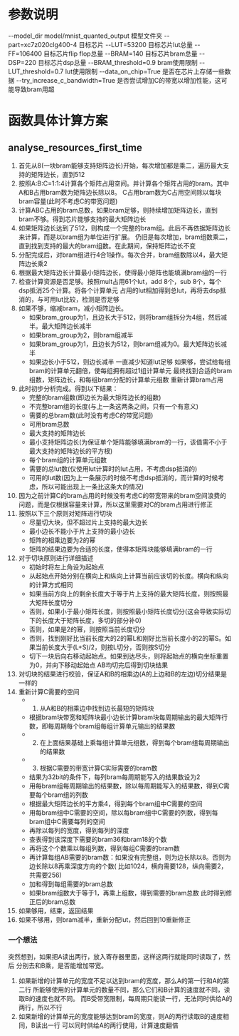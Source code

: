 # 参数说明
--model_dir model/mnist_quanted_output      模型文件夹
--part=xc7z020clg400-4                      目标芯片
--LUT=53200                                 目标芯片lut总量
--FF=106400                                 目标芯片flip flop总量
--BRAM=140                                  目标芯片bram总量
--DSP=220                                   目标芯片dsp总量
--BRAM_threshold=0.9                        bram使用限制
--LUT_threshold=0.7                         lut使用限制
--data_on_chip=True                         是否在芯片上存储一些数据
--try_increase_c_bandwidth=True             是否尝试增加C的带宽以增加性能，这可能导致bram用超




# 函数具体计算方案
## analyse_resources_first_time
1. 首先从8(一块bram能够支持矩阵边长)开始，每次增加都是乘二，遍历最大支持的矩阵边长，直到512
2. 按照A:B:C=1:1:4计算各个矩阵占用空间。并计算各个矩阵占用的bram。其中A和B占用bram数为矩阵边长除以8。
    C占用bram数为C占用空间除以每块bram容量(此时不考虑C的带宽问题)
3. 计算ABC占用的bram总数，如果bram足够，则持续增加矩阵边长，直到bram不够。得到芯片能够支持的最大矩阵边长
4. 如果矩阵边长达到了512，则构成一个完整的bram组。此后不再依据矩阵边长来计算，而是以bram组为单位进行扩展。
    仍旧是每次增加，bram组数乘二，直到找到支持的最大的bram组数。在此期间，保持矩阵边长不变
5. 分配完成后，对bram组进行4合1操作。每次合并，bram组数除以4，最大矩阵边长乘2
6. 根据最大矩阵边长计算最小矩阵边长，使得最小矩阵也能填满bram组的一行
7. 检查计算资源是否足够。按照mult占用61个lut，add 8个，sub 8个，每个dsp抵消25个计算。将各个计算单元
    占用的lut相加得到总lut，再将去dsp抵消的，与可用lut比较，检测是否足够
8. 如果不够，缩减bram，减小矩阵边长。
    - 如果bram_group为1，且边长大于512，则将bram组拆分为4组，然后减半。最大矩阵边长减半
    - 如果bram_group为2，则bram组减半
    - 如果bram_group为1，且边长为512，则bram组减为0。最大矩阵边长减半
    - 如果边长小于512，则边长减半
    一直减少知道lut足够
   如果够，尝试给每组bram的计算单元翻倍，使每组拥有超过1组计算单元
   最终找到合适的bram组数，矩阵边长，和每组bram分配的计算单元组数
   重新计算bram占用
9. 此时初步分析完成。得到以下结果：
    - 完整的bram组数(即边长为最大矩阵边长的组数)
    - 不完整bram组的长度(与上一条这两条之间，只有一个有意义)
    - 需要的总bram数(此时没有考虑C的带宽问题)
    - 可用bram总数
    - 最大支持的矩阵边长
    - 最小支持矩阵边长(为保证单个矩阵能够填满bram的一行，该值需不小于最大支持的矩阵边长的平方根)
    - 每个bram组的计算单元组数
    - 需要的总lut数(仅使用lut计算时的lut占用，不考虑dsp抵消的)
    - 可用的lut数(因为上一条展示的时候不考虑dsp抵消的，而计算的时候考虑，所以可能出现上一条比这条大的情况)
10. 因为之前计算C的bram占用的时候没有考虑C的带宽带来的bram空间浪费的问题，而是仅根据容量来计算，所以这里需要对C的bram占用进行修正
11. 按照以下三个原则对矩阵进行切块
    - 尽量切大块，但不超过片上支持的最大边长
    - 最小边长不能小于片上支持的最小边长
    - 矩阵的相乘边要为2的幂
    - 矩阵的结果边要为合适的长度，使得本矩阵块能够填满bram的一行
12. 对于切块原则进行详细描述
    - 初始时将左上角设为起始点
    - 从起始点开始分别在横向上和纵向上计算当前应该切的长度。横向和纵向的计算方式相同
    - 如果当前方向上的剩余长度大于等于片上支持的最大矩阵长度，则按照最大矩阵长度切分
    - 否则，如果小于最小矩阵长度，则按照最小矩阵长度切分(这会导致实际切下的长度大于矩阵长度，多切的部分补0)
    - 否则，如果是2的幂，则按照当前长度切分
    - 否则，找到刚好比当前长度大的2的幂L和刚好比当前长度小的2的幂S。如果当前长度大于(L+S)/2，则按L切分，否则按S切分
    - 切下一块后向右移动起始点。如果到达尽头，则将起始点的横向坐标重置为0，并向下移动起始点
    AB均切完后得到切块结果
13. 对切块的结果进行校验，保证A和B的相乘边(A的上边和B的左边)切分结果是一样的
14. 重新计算C需要的空间
    - 1. 从A和B的相乘边中找到边长最短的矩阵块
    - 根据bram块带宽和矩阵块最小边长计算bram块每周期输出的最大矩阵行数，即每周期每个bram组每组计算单元输出的结果数
    - 2. 在上面结果基础上乘每组计算单元组数，得到每个bram组每周期输出的结果数
    - 3. 根据C需要的带宽计算C实际需要的bram数
    - 结果为32bit的条件下，每列bram每周期能写入的结果数设为2
    - 用每bram组每周期输出的结果数，除以每周期能写入的结果数，得到C需要每个bram组的列数
    - 根据最大矩阵边长的平方乘4，得到每个bram组中C需要的空间
    - 用每bram组中C需要的空间，除以每bram组中C需要的列数，得到每bram组中C需要每列的空间
    - 再除以每列的宽度，得到每列的深度
    - 查表得到该深度下需要的bram36和bram18的个数
    - 再将这个个数乘以每组列数，得到每组C需要的bram数
    - 再计算每组AB需要的bram数：如果没有完整组，则为边长除以8。否则为边长除以8再乘深度方向的个数(
        比如1024，横向需要128，纵向需要2，共需要256)
    - 加和得到每组需要的bram总数
    - 如果bram组数大于等于1，再乘上组数，得到需要的bram总数
    此时得到修正后的bram总数
15. 如果够用，结束，返回结果
16. 如果不够用，则bram减半，重新分配lut，然后回到10重新修正











<!-- # rtl_gen
## 流程
1. 读取参数
2. 读取计算图和权重
3. 根据计算图推算im2col后矩阵尺寸
4. 根据矩阵尺寸及片上资源分析bram和lut的使用
5. 根据资源分配结果切分矩阵
6. 生成张量表达式，详细描述计算流程
7. 生成代码 -->




<!-- ## 关于张量表达式的生成和资源自动分配

### 1. 计算各层矩阵大小
根据计算图推算各层卷积需要计算的最大分块矩阵边长
对于某一层卷积，其需要计算的最大分块矩阵边长由im2col后两个矩阵的边长最小值决定
再在各层的最小值中选出最大的

### 2. 第一次资源分配
1. 按照A:B:C=1:1:4分配bram，其中A和B占用的bram块数由带宽决定。C由于不需要大带宽，可以根据容量决定
2. 除非计算资源不够，否则尽可能增加A和B的带宽。
3. 由于bram深度为512，所以如果A和B的深度超过了512，就浪费了带宽，所以限制A和B的最大深度为512，即单组
bram最大支持512x512的矩阵乘法。多余的bram另外成组
4. 如果bram资源足够容纳4组512，则可以进行最大1024的矩阵乘法。除非计算资源不够。更大的以此类推
5. 但很多网络其实用不到这么大的矩阵乘法，那么C其实用不到4份bram。可以根据实际占用缩减C的空间，分给AB。
注意：此时C占用的bram数仅根据容量决定，没有考虑带宽问题，可能小于实际需要的bram数
#### 修正C占用的bram数
##### 拆分张量表达式
对矩阵进行切块
1. 尽量切大块，但不超过片上支持的最大边长
2. 矩阵的相乘边要为2的幂
3. 矩阵的结果边要为合适的长度，使得本矩阵块能够填满bram的一行
返回切块结果
##### 资源分配
根据切块结果得到需要进行的最小矩阵乘法边长。该边长决定了C需要的带宽
根据C需要的带宽计算C实际需要的bram数
如果片上资源能够容纳修正后的ABC，则完成
如果不能容纳，则减少ABC的bram分配，然后回到上一步重新修正

### 3. 第一次拆分张量表达式
对矩阵进行切块
1. 尽量切大块，但不超过片上支持的最大边长
2. 矩阵的相乘边要为2的幂
3. 矩阵的结果边要为合适的长度，使得本矩阵块能够填满bram的一行
切分之后，如果切出来的矩阵边长均小于片上支持的最大矩阵边长，则考虑缩减C的空间
缩减方式：找到一个计算流程，使得
1. 尽可能多累加。
2. 传输时尽可能填满A和B
根据该计算流程计算C的峰值占用空间

### 4. 第二次资源分配
根据上一步计算出来的C的峰值占用，将C始终空闲的部分拿出去给其他部分使用：
1. 如果AB带宽未达到512，则考虑加给AB，但仍需保证AB的带宽为2的幂
2. 如果已经达到或者无法保证AB的带宽为2的幂，则单独成块，需保证新块的带宽为2的幂

如果发现C再多分出去一点，就能使新块的带宽再上一级，或是能使旧块的带宽再上一级，
则计算一下这种更激进的情况下的C的数值，然后和张量表达式生成器商量
否则资源分配到此结束

### 5. 第二次拆分张量表达式
在资源的二次分配给出的条件下，寻找新的计算方案
并评估新方案与旧方案相比的损失
根据每一次传输、内存拷贝、片上计算、启动DMA所需的总时间来估计
然后给出结论，是否同意C再多分出去一点

### 6. 第三次资源分配
根据张量表达式二次分配的结果，进行最终分配

### 7. 第三次拆分张量表达式
根据资源分配最终结果，切分张量表达式 -->








<!-- ## 关于张量表达式的生成和资源自动分配

### 首先根据计算图计算各层卷积大小
根据计算图中的数据，计算使用im2col后，各层卷积转换的矩阵大小
由于矩阵边长的限制，分块后单个矩阵的最大边长是有限的，
比如resnet18中，所需要计算的最大矩阵边长是512，
那么当bram足够时，创建一块支持1024x1024的bram，就不如创建
4块支持512x512的bram，因为后者可以提供更大的带宽
但其实如果计算图中有1024边长的矩阵，似乎也是创建4个512x512更快
但考虑到切块越小，总传输量越大的问题，所以不能按普通的512x512来处理
所谓切块越小总传输量越大，是因为切成小块之后，如果每一块传到片上之后只使用一次，
那就需要重复传输这一块。而切成大块之后，传上去之后相当于里面的每个小块都使用了很多次
所以将1024x1024切成512x512之后，为了不增加总传输量，就要求每一块传上去之后
需要重复使用，这就要求即便是切成512x512，仍要按照原来的1024x1024的数据去传，
即每次传输需要把原1024x1024切成的4个512x512方块传上去，而不能按行优先
传一行的4个512x512方块。这样子相当于还是计算1024x1024，同时能够获得更大的带宽
但这会带来一个问题，对于从1024x1024切出来的4块矩阵，需要计算A00xB00+A01xB10
对于仅有512的芯片来说，按顺序计算然后累加就可以。但在能够并行4个512x512的芯片上，
是可以同时计算A00xB00和A01xB01的，这就要求计算出来之后直接相加，所以实际上还是需要
1024的乘累加树。
所以综上所述，为了带宽，切块最大512。但乘累加树大小是和最大矩阵边长一样的。

### 在知道资源数量后，首先进行一次简单的分配
此时假设只进行方阵计算。目前保证AB的带宽为2的幂
对于矩阵A，设希望提供的带宽为$8n$，则：
当$n<=64$时，A和B各需要n块BRAM
从1开始遍历n
A，B各占用n块bram。A的数据量为$(8n)^2=64n^2Bytes$，则C的数据量为A的4倍，即$256n^2Bytes$。
需要的bram数量为$256n^2B/36kb=256n^2B/4.5kB=256n^2/4608=ceil(n^2/18)$块
当$n>64\ and\ n<=128$时，由于深度超过了单块bram的极限512，所以矩阵的每8列都需要2块bram。
即便把所有列合在一起申请也是一样，因为为了保证带宽，就没法利用每块里空闲的空间。
所以A和B各需要2n块BRAM。C不变

综上：
A和B各需要的bram数为：
$$ceil(n/64)\times n$$
C需要的bram数为：
$$ceil(n^2/18)$$
按照
$$A+B+C<=[0.9*Total]$$
找到第一次决定的n

#### 新的修改
当n<=64时，按照以上方法进行计算即可
当n>64时：
我们发现，当n从64变为65时，AB需要的bram数会从64变为130。这实际上导致了将近一半的bram空间是空着的，
同时也丢失了对65-128这段空间的搜索
为了更有效地利用空间，采取另一种方式：
对于超过64的部分，单独建立一块乘累加树，这样能够同时支持一块512*512, 以及一块小矩阵
如果能够容纳64 + 64，就能够同时支持两块512*512
所以按照前面所述，为了最大化利用带宽，我们实际上不需要在纵向上拼接Bram，
当bram的深度512全部利用起来了之后，就再开辟一块矩阵即可。
但如果带宽和计算单元足够，则乘累加树宽度需要与计算图中最大矩阵的宽度相同。
举例，如果片上能够容纳2块512x512，则支持的最大矩阵边长为512，且能并行2个512x512
如果能够容纳4块512x512，则支持1024，但仍需拆分为512传输计算
如果能够容纳512x512+256x256，则最大支持512x512，但只能同时计算1个512x512

所以对于类似512x512x4这种情况，如果计算单元足够，则增加并行
如果不够，就纵向垒起来，增加深度


然后根据n判断计算资源是否足够
如果不够，则从n至1遍历，直到找到合适的n

#### 新新的修改
举例，如果A和B均为512，则AB各需要64块bram，C需要256块bram
但事实上，一般的神经网络中很难出现512x512这么大的矩阵
比如resnet18最大只有128，resnet50最大只有256
像vgg这种网络才会有非常大的矩阵，比如vgg11有512，但vgg基本已经淘汰了
所以一般不会计算超大矩阵，
那么，既然不会计算512x512，也就不会有单个矩阵乘完之后直接把C的空间占满
而小矩阵很多时候是要累加的，也就会出现计算了多个小矩阵，结果占用空间仍旧
不是很大的情况，那么，是否可以把分给C的空间分出来一部分，用于提高带宽，
然后再加一组计算单元？
那么这个时候我就需要先切块，根据切块的结果再去分析能不能加计算单元

### 根据简单分配的结果，将计算图拆分为张量计算
现在，我们已经知道了片上支持的最大矩阵，可以按照最大矩阵切分矩阵了。
切分的原则为以下几点：
1. 尽量切大块，但不能超过片上支持的最大边长
2. 矩阵的相乘边(即A的横边和B的纵边)一定为2的幂
3. 矩阵的结果边(即A的纵边和B的横边)的长度要合适，保证填满bram的一行，不够的补0
切分之后，如果不存在片上支持的最大矩阵相乘，则可以酌情削减C的bram分配
#### 怎么削减？
找到一个计算流程，使得其尽可能多累加。使得C的峰值空间占用尽可能少
显然，如果张量计算中存在与芯片支持的最大矩阵相同的矩阵，则无法削减
如果不存在，则初步按照尽可能填满A和B的方式去传输数据和计算，计算C的峰值占用
然后根据C的峰值占用调整资源分配

### 资源的第二次分配
根据上一步计算出来的C的峰值占用，将C始终空闲的部分拿出去给其他部分使用：
如果AB带宽未达到512，则考虑加给AB，但仍需保证AB的带宽为2的幂
如果已经达到或者无法保证AB的带宽为2的幂，则单独成块，需保证新块的带宽为2的幂

如果发现C再多分出去一点，就能使新块的带宽再上一级，或是能使旧块的带宽再上一级，
则计算一下这种更激进的情况下的C的数值，然后和张量表达式生成器商量

否则资源分配到此结束

### 张量表达式的二次分配
在资源的二次分配给出的条件下，寻找新的计算方案
并评估新方案与旧方案相比的损失
根据每一次传输、内存拷贝、片上计算、启动DMA所需的总时间来估计
然后给出结论，是否同意C再多分出去一点

### 资源的三次分配
根据张量表达式二次分配的结果，进行最终分配

### 张量表达式的三次分配
根据资源分配最终结果，切分张量表达式 -->


### 一个想法
突然想到，如果把A读出两行，放入寄存器里面，这样这两行就能同时读取了，然后
分别去和B乘，是否能增加带宽。
1. 如果新增的计算单元的宽度不足以达到bram的宽度，那么A的第一行和A的第二行
所能够使用的计算单元的数量不同，那么它们和B计算的速度就不同，读取B的速度也就不同。
而B受带宽限制，每周期只能读一行，无法同时供给A的两行，所以不行
2. 如果新增的计算单元的宽度能够达到bram的宽度，则A的两行读取B的速度相同，B读出一行
可以同时供给A的两行使用，计算速度翻倍